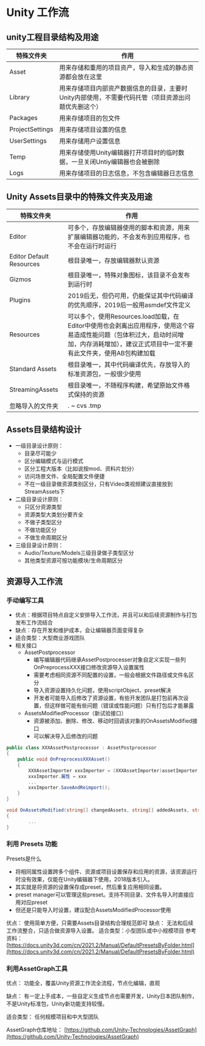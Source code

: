 # Unity 工作流

## unity工程目录结构及用途

| 特殊文件夹 | 作用 |
| --- | ---- |
| Asset | 用来存储和重用的项目资产，导入和生成的静态资源都会放在这里 |
| Library | 用来存储项目内部资产数据信息的目录，主要时Unity内部使用，不需要代码托管（项目资源出问题优先删这个） |
| Packages | 用来存储项目的包文件 |
| ProjectSettings | 用来存储项目设置的信息 |
| UserSettings | 用来存储用户设置信息 |
| Temp | 用来存储使用Unity编辑器打开项目时的临时数据，一旦关闭Untiy编辑器也会被删除 |
| Logs | 用来存储项目的日志信息，不包含编辑器日志信息 |

## Unity Assets目录中的特殊文件夹及用途

| 特殊文件夹 | 作用 |
| --- | ---- |
| Editor | 可多个，存放编辑器使用的脚本和资源，用来扩展编辑器功能的，不会发布到应用程序，也不会在运行时运行 |
| Editor Default Resources | 根目录唯一，存放编辑器默认资源 |
| Gizmos | 根目录唯一，特殊对象图标，该目录不会发布到运行时 |
| Plugins | 2019后无，但仍可用，仍能保证其中代码编译的优先顺序，2019后一般用asmdef文件定义 |
| Resources | 可以多个，使用Resources.load加载，在Editor中使用也会剥离出应用程序，使用这个容易造成性能问题（包体积过大，启动时间增加，内存消耗增加），建议正式项目中一定不要有此文件夹，使用AB包构建加载 |
| Standard Assets | 根目录唯一，其中代码编译优先，存放导入的标准资源包，一般很少使用 |
| StreamingAssets | 根目录唯一，不随程序构建，希望原始文件格式保持的资源 |
| 忽略导入的文件夹 | . ~ cvs .tmp |

## Assets目录结构设计

- 一级目录设计原则：
  - 目录尽可能少
  - 区分编辑模式与运行模式
  - 区分工程大版本（比如说按mod、资料片划分）
  - 访问场景文件、全局配置文件便捷
  - 不在一级目录做资源类别区分，只有Video类视频建议直接放到StreamAssets下
- 二级目录设计原则：
  - 只区分资源类型
  - 资源类型大类划分要齐全
  - 不做子类型区分
  - 不做功能区分
  - 不做生命周期区分
- 三级目录设计原则：
  - Audio/Texture/Models三级目录做子类型区分
  - 其他类型资源可按功能模块/生命周期区分

## 资源导入工作流

### 手动编写工具

- 优点：根据项目特点自定义安排导入工作流，并且可以和后续资源制作与打包发布工作流结合
- 缺点：存在开发和维护成本，会让编辑器页面变得复杂
- 适合类型：大型商业游戏团队
- 相关接口
  - AssetPostprocessor
    - 编写编辑器代码继承AssetPostprocesser对象自定义实现一些列OnPreprocessXXX接口修改资源导入设置属性
    - 需要考虑相同资源不同配置的设置，一般会根据文件路径或文件名区分
    - 导入资源设置持久化问题，使用scriptObject、preset解决
    - 开发者可能导入后修改了资源设置，有些开发团队是打包前再次设置，但这样做可能有些问题（错误或性能问题）只有打包后才能暴露
  - AssetsModifiedProcessor（新试验接口）
    - 资源被添加、删除、修改、移动时回调该对象的OnAssetsModified接口
    - 可以解决导入后修改的问题
```C#
public class XXXAssetPostprocessor : AssetPostprocessor 
{
	public void OnPreprocessXXXAsset()
	{
		XXXAssetImporter xxxImporter = (XXXAssetImporter)assetImporter;
		xxxImporter.属性 = xxx
		...
		xxxImporter.SaveAndReimport();
	}
}
```
```C#
void OnAssetsModified(string[] changedAssets, string[] addedAssets, string[] deletedAssets, AssetMoveInfo[] movedAssets)
{
		...
}
```

### 利用 Presets 功能
Presets是什么

- 将相同属性设置跨多个组件、资源或项目设置保存和应用的资源，该资源运行时没有效果，仅能在Unity编辑器下使用，2018版本引入。
- 其实就是将资源的设置保存成preset，然后重复应用相同设置。
- preset manager可以管理这些preset。支持不同目录、文件名导入时直接应用对应preset
- 但还是只能导入时设置，建议配合AssetsModifiedProcessor使用

优点： 使用简单方便，只需要Assets目录结构合理规范即可
缺点： 无法和后续工作流整合，只适合做资源导入设置。
适合类型：小型团队或中小规模项目
参考资料：[https://docs.unity3d.com/cn/2021.2/Manual/DefaultPresetsByFolder.html](https://docs.unity3d.com/cn/2021.2/Manual/DefaultPresetsByFolder.html)

### 利用AssetGraph工具

优点： 功能全，覆盖Unity资源工作流全流程，节点化编辑，直观

缺点： 有一定上手成本，一些自定义生成节点也需要开发，Unity日本团队制作，不是Unity标准包，Unity新功能支持较慢。

适合类型： 任何规模项目和中大型团队

AssetGraph仓库地址： [https://github.com/Unity-Technologies/AssetGraph](https://github.com/Unity-Technologies/AssetGraph)
